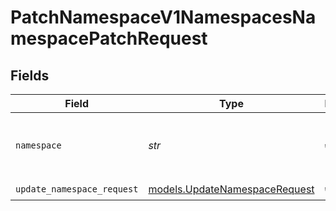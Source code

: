 # PatchNamespaceV1NamespacesNamespacePatchRequest


## Fields

| Field                                                                | Type                                                                 | Required                                                             | Description                                                          | Example                                                              |
| -------------------------------------------------------------------- | -------------------------------------------------------------------- | -------------------------------------------------------------------- | -------------------------------------------------------------------- | -------------------------------------------------------------------- |
| `namespace`                                                          | *str*                                                                | :heavy_check_mark:                                                   | Either the namespace name or namespace ID                            | my_namespace                                                         |
| `update_namespace_request`                                           | [models.UpdateNamespaceRequest](../models/updatenamespacerequest.md) | :heavy_check_mark:                                                   | N/A                                                                  |                                                                      |